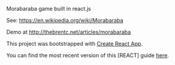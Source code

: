 Morabaraba game built in react.js

See: https://en.wikipedia.org/wiki/Morabaraba

Demo at http://thebrentc.net/articles/morabaraba

This project was bootstrapped with [Create React App](https://github.com/facebookincubator/create-react-app).

You can find the most recent version of this [REACT] guide [here](https://github.com/facebookincubator/create-react-app/blob/master/packages/react-scripts/template/README.md).
